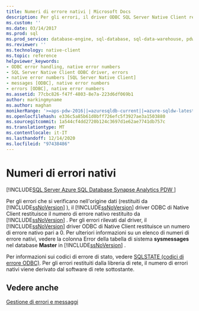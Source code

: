 ```yaml
---
title: Numeri di errore nativi | Microsoft Docs
description: Per gli errori, il driver ODBC SQL Server Native Client restituisce il numero di errore nativo da SQL Server o, per gli errori rilevati dal driver, 0.
ms.custom: ''
ms.date: 03/14/2017
ms.prod: sql
ms.prod_service: database-engine, sql-database, sql-data-warehouse, pdw
ms.reviewer: ''
ms.technology: native-client
ms.topic: reference
helpviewer_keywords:
- ODBC error handling, native error numbers
- SQL Server Native Client ODBC driver, errors
- native error numbers [SQL Server Native Client]
- messages [ODBC], native error numbers
- errors [ODBC], native error numbers
ms.assetid: 77cbc826-f47f-4803-8e7a-223d6df069b1
author: markingmyname
ms.author: maghan
monikerRange: '>=aps-pdw-2016||=azuresqldb-current||=azure-sqldw-latest||>=sql-server-2016||>=sql-server-linux-2017||=azuresqldb-mi-current'
ms.openlocfilehash: e336c5a85b61d0bff726efc5f3927ae3a1503880
ms.sourcegitcommit: 1a544cf4dd2720b124c3697d1e62ae7741db757c
ms.translationtype: MT
ms.contentlocale: it-IT
ms.lasthandoff: 12/14/2020
ms.locfileid: "97438486"
---
```

# <a name="native-error-numbers"></a>Numeri di errori nativi
[!INCLUDE[SQL Server Azure SQL Database Synapse Analytics PDW ](../../includes/applies-to-version/sql-asdb-asdbmi-asa-pdw.md)]

  Per gli errori che si verificano nell'origine dati (restituiti da [!INCLUDE[ssNoVersion](../../includes/ssnoversion-md.md)] ), il [!INCLUDE[ssNoVersion](../../includes/ssnoversion-md.md)] driver ODBC di Native Client restituisce il numero di errore nativo restituito da [!INCLUDE[ssNoVersion](../../includes/ssnoversion-md.md)] . Per gli errori rilevati dal driver, il [!INCLUDE[ssNoVersion](../../includes/ssnoversion-md.md)] driver ODBC di Native Client restituisce un numero di errore nativo pari a 0. Per ulteriori informazioni su un elenco di numeri di errore nativi, vedere la colonna Error della tabella di sistema **sysmessages** nel database **Master** in [!INCLUDE[ssNoVersion](../../includes/ssnoversion-md.md)] .  
  
 Per informazioni sui codici di errore di stato, vedere [SQLSTATE &#40;codici di errore ODBC&#41;](../../relational-databases/native-client-odbc-error-messages/sqlstate-odbc-error-codes.md). Per gli errori restituiti dalla libreria di rete, il numero di errori nativi viene derivato dal software di rete sottostante.  
  
## <a name="see-also"></a>Vedere anche  
 [Gestione di errori e messaggi](../../relational-databases/native-client-odbc-error-messages/handling-errors-and-messages.md)  
  
  

